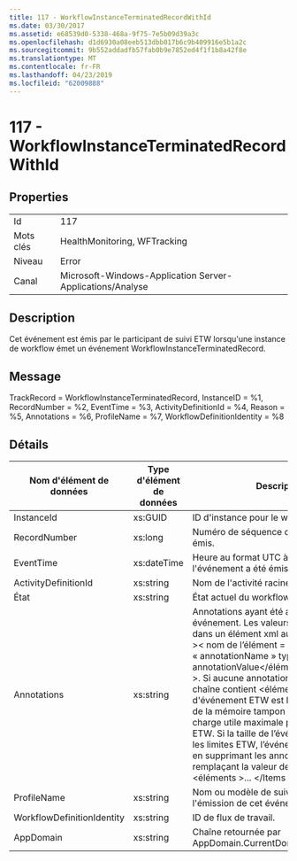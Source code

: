 ```yaml
---
title: 117 - WorkflowInstanceTerminatedRecordWithId
ms.date: 03/30/2017
ms.assetid: e68539d0-5338-468a-9f75-7e5b09d39a3c
ms.openlocfilehash: d1d6930a08eeb513dbb017b6c9b409916e5b1a2c
ms.sourcegitcommit: 9b552addadfb57fab0b9e7852ed4f1f1b8a42f8e
ms.translationtype: MT
ms.contentlocale: fr-FR
ms.lasthandoff: 04/23/2019
ms.locfileid: "62009888"
---
```

# <a name="117---workflowinstanceterminatedrecordwithid"></a>117 - WorkflowInstanceTerminatedRecordWithId
## <a name="properties"></a>Properties  
  
|||  
|-|-|  
|Id|117|  
|Mots clés|HealthMonitoring, WFTracking|  
|Niveau|Error|  
|Canal|Microsoft-Windows-Application Server-Applications/Analyse|  
  
## <a name="description"></a>Description  
 Cet événement est émis par le participant de suivi ETW lorsqu'une instance de workflow émet un événement WorkflowInstanceTerminatedRecord.  
  
## <a name="message"></a>Message  
 TrackRecord = WorkflowInstanceTerminatedRecord, InstanceID = %1, RecordNumber = %2, EventTime = %3, ActivityDefinitionId = %4, Reason = %5, Annotations = %6, ProfileName = %7, WorkflowDefinitionIdentity = %8  
  
## <a name="details"></a>Détails  
  
|Nom d'élément de données|Type d'élément de données|Description|  
|--------------------|--------------------|-----------------|  
|InstanceId|xs:GUID|ID d'instance pour le workflow|  
|RecordNumber|xs:long|Numéro de séquence de l'enregistrement émis.|  
|EventTime|xs:dateTime|Heure au format UTC à laquelle l'événement a été émis|  
|ActivityDefinitionId|xs:string|Nom de l'activité racine dans le workflow|  
|État|xs:string|État actuel du workflow.|  
|Annotations|xs:string|Annotations ayant été ajoutées à cet événement. Les valeurs sont stockées dans un élément xml au format \<éléments >\< nom de l’élément = « annotationName » type = "> annotationValue\</élément > \< /éléments >. Si aucune annotation n’est spécifiée, la chaîne contient \<éléments / >. La taille d'événement ETW est limitée par la taille de la mémoire tampon ETW ou par la charge utile maximale pour un événement ETW. Si la taille de l’événement dépasse les limites ETW, l’événement est tronqué en supprimant les annotations et en remplaçant la valeur de l’annotation avec \<éléments >... \</Items >.|  
|ProfileName|xs:string|Nom ou modèle de suivi qui a provoqué l'émission de cet événement|  
|WorkflowDefinitionIdentity|xs:string|ID de flux de travail.|  
|AppDomain|xs:string|Chaîne retournée par AppDomain.CurrentDomain.FriendlyName.|

